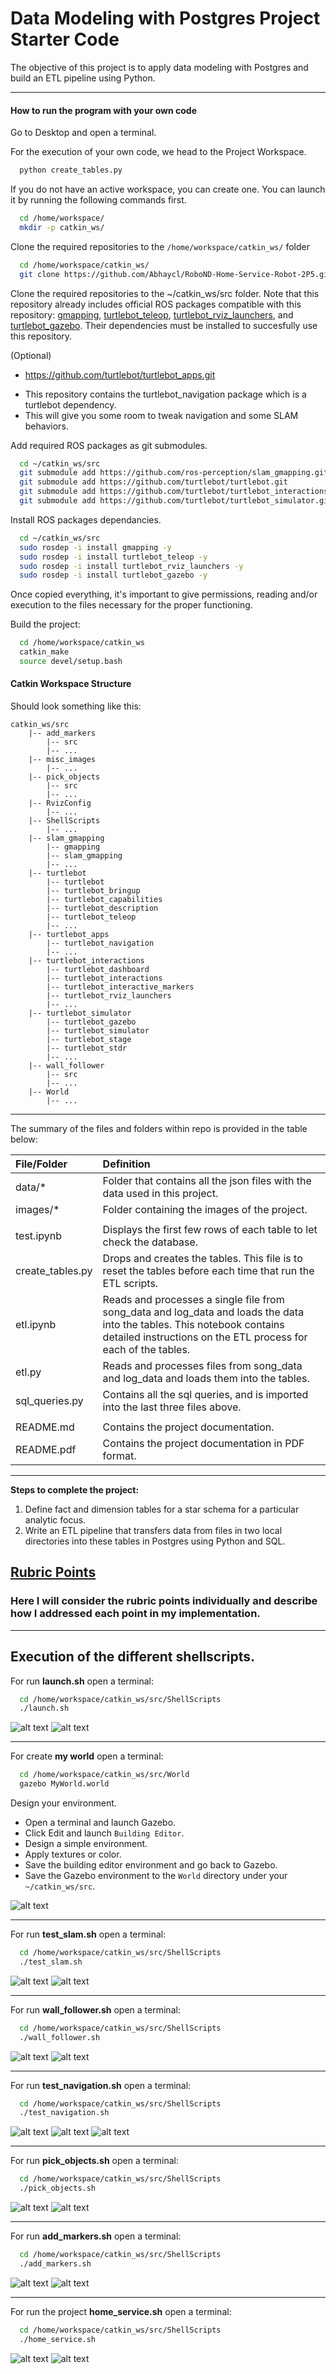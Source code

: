 # Data Modeling with Postgres Project Starter Code

The objective of this project is to apply data modeling with Postgres and build an ETL pipeline using Python.

<!--more-->

[//]: # (Image References)

[image1]: ./images/HS_Launch1.jpg "./Launch.sh"
[image2]: ./images/HS_Launch2.jpg "./Launch.sh"
[image3]: ./misc_images/HS_Gazebo.jpg "gazebo MyWorld.world"
[image4]: ./misc_images/HS_Test_Slam1.jpg "./test_slam.sh"
[image5]: ./misc_images/HS_Test_Slam2.jpg "./test_slam.sh"
[image6]: ./misc_images/HS_Wall_Follower1.jpg "./wall_follower.sh"
[image7]: ./misc_images/HS_Wall_Follower2.jpg "./wall_follower.sh"
[image8]: ./misc_images/HS_Test_Navigation1.jpg "./test_navigation.sh"
[image9]: ./misc_images/HS_Test_Navigation2.jpg "./test_navigation.sh"
[image10]: ./misc_images/HS_Test_Navigation3.jpg "./test_navigation.sh"
[image11]: ./misc_images/HS_Pick_Objects1.jpg "./pick_objects.sh"
[image12]: ./misc_images/HS_Pick_Objects2.jpg "./pick_objects.sh"
[image13]: ./misc_images/HS_Add_Markers1.jpg "./add_markers.sh"
[image14]: ./misc_images/HS_Add_Markers2.jpg "./add_markers.sh"
[image15]: ./misc_images/HS_Home_Service1.jpg "./home_service.sh"
[image16]: ./misc_images/HS_Home_Service2.jpg "./home_service.sh"


---


#### How to run the program with your own code

Go to Desktop and open a terminal.

For the execution of your own code, we head to the Project Workspace.

```bash
  python create_tables.py
```

If you do not have an active workspace, you can create one. You can launch it by running the following commands first.
```bash
  cd /home/workspace/
  mkdir -p catkin_ws/
```

Clone the required repositories to the `/home/workspace/catkin_ws/` folder
```bash
  cd /home/workspace/catkin_ws/
  git clone https://github.com/Abhaycl/RoboND-Home-Service-Robot-2P5.git src
```

Clone the required repositories to the ~/catkin_ws/src folder. Note that this repository already includes official ROS packages compatible with this repository: [gmapping](https://github.com/ros-perception/slam_gmapping), [turtlebot_teleop](http://wiki.ros.org/turtlebot_teleop), [turtlebot_rviz_launchers](https://github.com/turtlebot/turtlebot_interactions), and [turtlebot_gazebo](https://github.com/turtlebot/turtlebot_simulator). Their dependencies must be installed to succesfully use this repository.

(Optional)
- https://github.com/turtlebot/turtlebot_apps.git
* This repository contains the turtlebot_navigation package which is a turtlebot dependency.
* This will give you some room to tweak navigation and some SLAM behaviors.

Add required ROS packages as git submodules.
```bash
  cd ~/catkin_ws/src
  git submodule add https://github.com/ros-perception/slam_gmapping.git
  git submodule add https://github.com/turtlebot/turtlebot.git
  git submodule add https://github.com/turtlebot/turtlebot_interactions.git
  git submodule add https://github.com/turtlebot/turtlebot_simulator.git
```

Install ROS packages dependancies.
```bash
  cd ~/catkin_ws/src
  sudo rosdep -i install gmapping -y
  sudo rosdep -i install turtlebot_teleop -y
  sudo rosdep -i install turtlebot_rviz_launchers -y
  sudo rosdep -i install turtlebot_gazebo -y
```

Once copied everything, it's important to give permissions, reading and/or execution to the files necessary for the proper functioning.

Build the project:
```bash
  cd /home/workspace/catkin_ws
  catkin_make
  source devel/setup.bash
```

#### Catkin Workspace Structure
Should look something like this:
```
catkin_ws/src
    |-- add_markers
        |-- src
        |-- ...
    |-- misc_images
        |-- ...
    |-- pick_objects
        |-- src
        |-- ...
    |-- RvizConfig
        |-- ...
    |-- ShellScripts
        |-- ...
    |-- slam_gmapping
        |-- gmapping
        |-- slam_gmapping
        |-- ...
    |-- turtlebot
        |-- turtlebot
        |-- turtlebot_bringup
        |-- turtlebot_capabilities
        |-- turtlebot_description
        |-- turtlebot_teleop
        |-- ...
    |-- turtlebot_apps
        |-- turtlebot_navigation
        |-- ...
    |-- turtlebot_interactions
        |-- turtlebot_dashboard
        |-- turtlebot_interactions
        |-- turtlebot_interactive_markers
        |-- turtlebot_rviz_launchers
        |-- ...
    |-- turtlebot_simulator
        |-- turtlebot_gazebo
        |-- turtlebot_simulator
        |-- turtlebot_stage
        |-- turtlebot_stdr
        |-- ...
    |-- wall_follower
        |-- src
        |-- ...
    |-- World
        |-- ...
```


---

The summary of the files and folders within repo is provided in the table below:

| File/Folder              | Definition                                                                                                   |
| :----------------------- | :----------------------------------------------------------------------------------------------------------- |
| data/*                   | Folder that contains all the json files with the data used in this project.                                  |
| images/*                 | Folder containing the images of the project.                                                                 |
|                          |                                                                                                              |
| test.ipynb               | Displays the first few rows of each table to let check the database.                                         |
| create_tables.py         | Drops and creates the tables. This file is to reset the tables before each time that run the ETL scripts.    |
| etl.ipynb                | Reads and processes a single file from song_data and log_data and loads the data into the tables. This notebook contains detailed instructions on the ETL process for each of the tables. |
| etl.py                   | Reads and processes files from song_data and log_data and loads them into the tables.                        |
| sql_queries.py           | Contains all the sql queries, and is imported into the last three files above.                               |
|                          |                                                                                                              |
| README.md                | Contains the project documentation.                                                                          |
| README.pdf               | Contains the project documentation in PDF format.                                                            |


---

**Steps to complete the project:**  

1. Define fact and dimension tables for a star schema for a particular analytic focus.
2. Write an ETL pipeline that transfers data from files in two local directories into these tables in Postgres using Python and SQL.


## [Rubric Points](https://review.udacity.com/#!/rubrics/2500/view)
### Here I will consider the rubric points individually and describe how I addressed each point in my implementation.  

---
## Execution of the different shellscripts.

For run **launch.sh** open a terminal:

```bash
  cd /home/workspace/catkin_ws/src/ShellScripts
  ./launch.sh
```

![alt text][image1]
![alt text][image2]

---

For create **my world** open a terminal:

```bash
  cd /home/workspace/catkin_ws/src/World
  gazebo MyWorld.world
```

Design your environment.

* Open a terminal and launch Gazebo.
* Click Edit and launch `Building Editor`.
* Design a simple environment.
* Apply textures or color.
* Save the building editor environment and go back to Gazebo.
* Save the Gazebo environment to the `World` directory under your `~/catkin_ws/src`.

![alt text][image3]

---

For run **test_slam.sh** open a terminal:

```bash
  cd /home/workspace/catkin_ws/src/ShellScripts
  ./test_slam.sh
```

![alt text][image4]
![alt text][image5]

---

For run **wall_follower.sh** open a terminal:

```bash
  cd /home/workspace/catkin_ws/src/ShellScripts
  ./wall_follower.sh
```

![alt text][image6]
![alt text][image7]

---

For run **test_navigation.sh** open a terminal:

```bash
  cd /home/workspace/catkin_ws/src/ShellScripts
  ./test_navigation.sh
```

![alt text][image8]
![alt text][image9]
![alt text][image10]

---

For run **pick_objects.sh** open a terminal:

```bash
  cd /home/workspace/catkin_ws/src/ShellScripts
  ./pick_objects.sh
```

![alt text][image11]
![alt text][image12]

---

For run **add_markers.sh** open a terminal:

```bash
  cd /home/workspace/catkin_ws/src/ShellScripts
  ./add_markers.sh
```

![alt text][image13]
![alt text][image14]

---

For run the project **home_service.sh** open a terminal:

```bash
  cd /home/workspace/catkin_ws/src/ShellScripts
  ./home_service.sh
```

![alt text][image15]
![alt text][image16]
